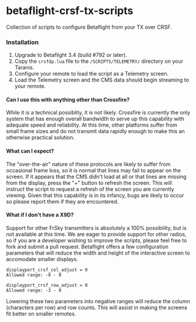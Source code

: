 # betaflight-crsf-tx-scripts
Collection of scripts to configure Betaflight from your TX over CRSF.

### Installation
1.  Upgrade to Betaflight 3.4 (build #792 or later).
2.  Copy the `crsfdp.lua` file to the `/SCRIPTS/TELEMETRY/` directory on your Taranis.
3.  Configure your remote to load the script as a Telemetry screen.
4.  Load the Telemetry screen and the CMS data should begin streaming to your remote.

#### Can I use this with anything other than Crossfire?
While it is a technical possiblity, it is not likely.  Crossfire is currently the only system that has enough overall bandwidth to serve up this capability with adequate speed and reliability.  At this time, other platforms suffer from small frame sizes and do not transmit data rapidly enough to make this an otherwise practical solution.

#### What can I expect?
The "over-the-air" nature of these protocols are likely to suffer from occasional frame loss, so it is normal that lines may fail to appear on the screen.  If it appears that the CMS didn't load at all or that lines are missing from the display, press the "+" button to refresh the screen. This will instruct the script to request a refresh of the screen you are currently viewing. Given that this capability is in its infancy, bugs are likely to occur so please report them if they are encountered.

#### What if I don't have a X9D?
Support for other FrSky transmitters is absolutely a 100% possibility, but is not available at this time.  We are eager to provide support for other radios, so if you are a developer wishing to improve the scripts, please feel free to fork and submit a pull request.  Betaflight offers a few configuration parameters that will reduce the width and height of the interactive screen to accomodate smaller displays.

```
displayport_crsf_col_adjust = 0
Allowed range: -8 - 0

displayport_crsf_row_adjust = 0
Allowed range: -3 - 0
```

Lowering these two parameters into negative ranges will reduce the column (characters per row) and row counts. This will assist in making the screens fit better on smaller remotes.
